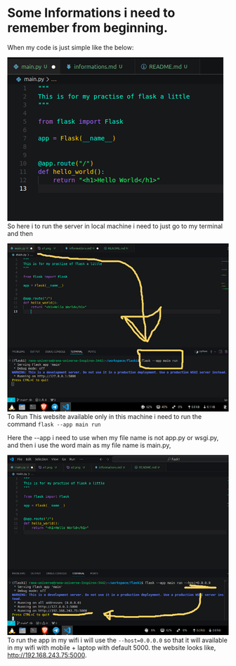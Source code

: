 # Some Informations i need to remember from beginning.

When my code is just simple like the below:

![code without main == name](/docs/images/a1.png)
So here i to run the server in local machine i need to just go to my terminal and then 


![Run Code locally](/docs/images/a2.png)
To Run This website available only in this machine i need to run the command
`flask --app main run`

Here the --app i need to use when my file name is not app.py or wsgi.py, and then i use the word main as my file name is main.py, 


![Run code like in home wifi network](/docs/images/a3.png)
To run the app in my wifi i will use the `--host=0.0.0.0` so that it will available in my wifi with mobile + laptop with default 5000. the website looks like,  http://192.168.243.75:5000.
